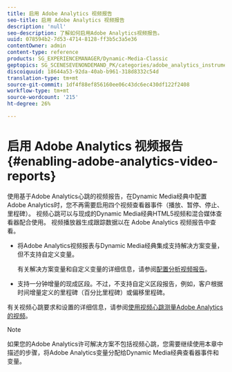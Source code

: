 ```yaml
---
title: 启用 Adobe Analytics 视频报告
seo-title: 启用 Adobe Analytics 视频报告
description: 'null'
seo-description: 了解如何启用Adobe Analytics视频报告。
uuid: 078594b2-7d53-4714-8128-ff3b5c3a5e36
contentOwner: admin
content-type: reference
products: SG_EXPERIENCEMANAGER/Dynamic-Media-Classic
geptopics: SG_SCENESEVENONDEMAND_PK/categories/adobe_analytics_instrumentation_kit
discoiquuid: 18644a53-92da-40ab-b961-318d8332c54d
translation-type: tm+mt
source-git-commit: 1df4f88ef856160ee06c43dc6ec430df122f2408
workflow-type: tm+mt
source-wordcount: '215'
ht-degree: 26%

---
```



# 启用 Adobe Analytics 视频报告{#enabling-adobe-analytics-video-reports}

使用基于Adobe Analytics心跳的视频报告，在Dynamic Media经典中配置Adobe Analytics时，您不再需要启用四个视频查看器事件（播放、暂停、停止、里程碑）。 视频心跳可以与现成的Dynamic Media经典HTML5视频和混合媒体查看器配合使用。 视频播放器生成跟踪数据以在 Adobe Analytics 视频报告中查看。

* 将Adobe Analytics视频报表与Dynamic Media经典集成支持解决方案变量，但不支持自定义变量。

   有关解决方案变量和自定义变量的详细信息，请参阅[配置分析视频报告](https://microsite.omniture.com/t2/help/en_US/sc/appmeasurement/hbvideo/video_analytics_config.html)。

* 支持一分钟增量的现成区段。不过，不支持自定义区段报告，例如，客户根据时间增量定义的里程碑（百分比里程碑）或偏移里程碑。

有关视频心跳要求和设置的详细信息，请参阅[使用视频心跳测量Adobe Analytics的视频](https://microsite.omniture.com/t2/help/en_US/sc/appmeasurement/hbvideo/)。

>[!NOTE]
>
>如果您的Adobe Analytics许可解决方案不包括视频心跳，您需要继续使用本章中描述的步骤，将Adobe Analytics变量分配给Dynamic Media经典查看器事件和变量。

